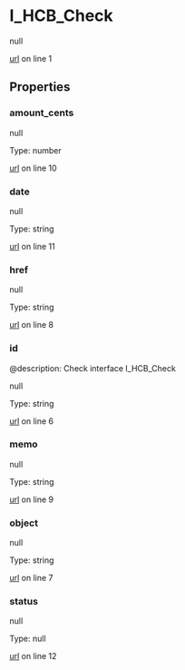 # I_HCB_Check

null 

[url](https://github.com/devramsean0/hcb.js/blob/90a2904/src/api_schemas/check.ts#L1) on line 1  

## Properties
### amount_cents

null 

Type: number  

[url](https://github.com/devramsean0/hcb.js/blob/90a2904/src/api_schemas/check.ts#L10) on line 10  

### date

null 

Type: string  

[url](https://github.com/devramsean0/hcb.js/blob/90a2904/src/api_schemas/check.ts#L11) on line 11  

### href

null 

Type: string  

[url](https://github.com/devramsean0/hcb.js/blob/90a2904/src/api_schemas/check.ts#L8) on line 8  

### id
@description: Check interface
 I_HCB_Check 

null 

Type: string  

[url](https://github.com/devramsean0/hcb.js/blob/90a2904/src/api_schemas/check.ts#L6) on line 6  

### memo

null 

Type: string  

[url](https://github.com/devramsean0/hcb.js/blob/90a2904/src/api_schemas/check.ts#L9) on line 9  

### object

null 

Type: string  

[url](https://github.com/devramsean0/hcb.js/blob/90a2904/src/api_schemas/check.ts#L7) on line 7  

### status

null 

Type: null  

[url](https://github.com/devramsean0/hcb.js/blob/90a2904/src/api_schemas/check.ts#L12) on line 12  
